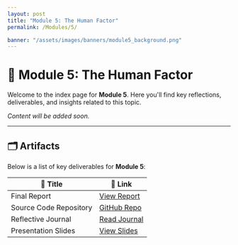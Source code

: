 ```yaml
---
layout: post
title: "Module 5: The Human Factor"
permalink: /Modules/5/

banner: "/assets/images/banners/module5_background.png"
---
```



# 📘 Module 5: The Human Factor

Welcome to the index page for **Module 5**. Here you'll find key reflections, deliverables, and insights related to this topic.

*Content will be added soon.*

---

## 🗂️ Artifacts

Below is a list of key deliverables for **Module 5**:

| 📌 Title                           | 🔗 Link                      |
|-----------------------------------|------------------------------|
| Final Report                      | [View Report](#)             |
| Source Code Repository            | [GitHub Repo](#)             |
| Reflective Journal                | [Read Journal](#)            |
| Presentation Slides               | [View Slides](#)             |
